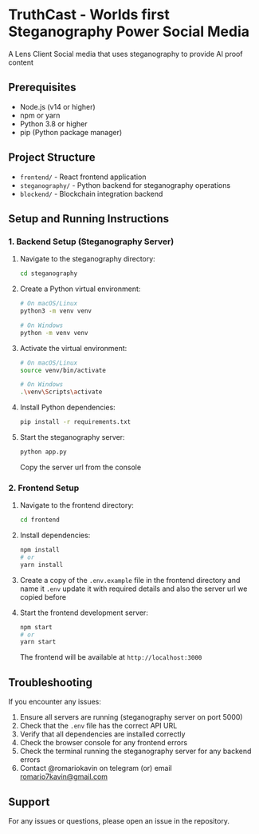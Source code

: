 # TruthCast - Worlds first Steganography Power Social Media

A Lens Client Social media that uses steganography to provide AI proof content

## Prerequisites

- Node.js (v14 or higher)
- npm or yarn
- Python 3.8 or higher
- pip (Python package manager)

## Project Structure

- `frontend/` - React frontend application
- `steganography/` - Python backend for steganography operations
- `blockend/` - Blockchain integration backend

## Setup and Running Instructions

### 1. Backend Setup (Steganography Server)

1. Navigate to the steganography directory:

   ```bash
   cd steganography
   ```

2. Create a Python virtual environment:

   ```bash
   # On macOS/Linux
   python3 -m venv venv

   # On Windows
   python -m venv venv
   ```

3. Activate the virtual environment:

   ```bash
   # On macOS/Linux
   source venv/bin/activate

   # On Windows
   .\venv\Scripts\activate
   ```

4. Install Python dependencies:

   ```bash
   pip install -r requirements.txt
   ```

5. Start the steganography server:
   ```bash
   python app.py
   ```
   Copy the server url from the console

### 2. Frontend Setup

1. Navigate to the frontend directory:

   ```bash
   cd frontend
   ```

2. Install dependencies:

   ```bash
   npm install
   # or
   yarn install
   ```

3. Create a copy of the `.env.example` file in the frontend directory and name it `.env` update it with required details and also the server url we copied before

4. Start the frontend development server:
   ```bash
   npm start
   # or
   yarn start
   ```
   The frontend will be available at `http://localhost:3000`

## Troubleshooting

If you encounter any issues:

1. Ensure all servers are running (steganography server on port 5000)
2. Check that the `.env` file has the correct API URL
3. Verify that all dependencies are installed correctly
4. Check the browser console for any frontend errors
5. Check the terminal running the steganography server for any backend errors
6. Contact @romariokavin on telegram (or) email romario7kavin@gmail.com

## Support

For any issues or questions, please open an issue in the repository.
